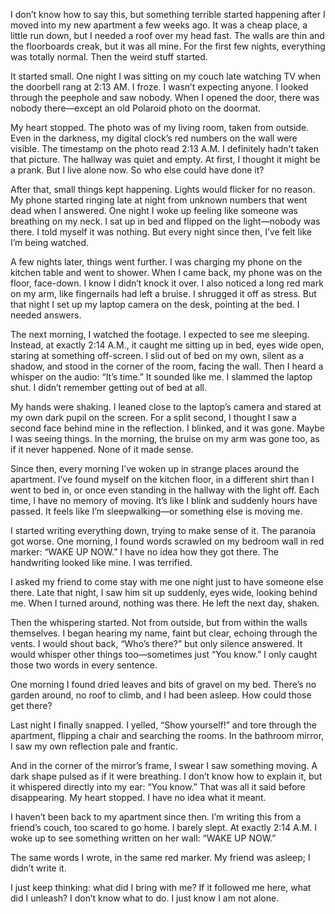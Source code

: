 I don’t know how to say this, but something terrible started happening after I moved into my new apartment a few weeks ago. It was a cheap place, a little run down, but I needed a roof over my head fast. The walls are thin and the floorboards creak, but it was all mine. For the first few nights, everything was totally normal. Then the weird stuff started.

It started small. One night I was sitting on my couch late watching TV when the doorbell rang at 2:13 AM. I froze. I wasn’t expecting anyone. I looked through the peephole and saw nobody. When I opened the door, there was nobody there—except an old Polaroid photo on the doormat.

My heart stopped. The photo was of my living room, taken from outside. Even in the darkness, my digital clock’s red numbers on the wall were visible. The timestamp on the photo read 2:13 A.M. I definitely hadn’t taken that picture. The hallway was quiet and empty. At first, I thought it might be a prank. But I live alone now. So who else could have done it?

After that, small things kept happening. Lights would flicker for no reason. My phone started ringing late at night from unknown numbers that went dead when I answered. One night I woke up feeling like someone was breathing on my neck. I sat up in bed and flipped on the light—nobody was there. I told myself it was nothing. But every night since then, I’ve felt like I’m being watched.

A few nights later, things went further. I was charging my phone on the kitchen table and went to shower. When I came back, my phone was on the floor, face-down. I know I didn’t knock it over. I also noticed a long red mark on my arm, like fingernails had left a bruise. I shrugged it off as stress. But that night I set up my laptop camera on the desk, pointing at the bed. I needed answers.

The next morning, I watched the footage. I expected to see me sleeping. Instead, at exactly 2:14 A.M., it caught me sitting up in bed, eyes wide open, staring at something off-screen. I slid out of bed on my own, silent as a shadow, and stood in the corner of the room, facing the wall. Then I heard a whisper on the audio: “It’s time.” It sounded like me. I slammed the laptop shut. I didn’t remember getting out of bed at all.

My hands were shaking. I leaned close to the laptop’s camera and stared at my own dark pupil on the screen. For a split second, I thought I saw a second face behind mine in the reflection. I blinked, and it was gone. Maybe I was seeing things. In the morning, the bruise on my arm was gone too, as if it never happened. None of it made sense.

Since then, every morning I’ve woken up in strange places around the apartment. I’ve found myself on the kitchen floor, in a different shirt than I went to bed in, or once even standing in the hallway with the light off. Each time, I have no memory of moving. It’s like I blink and suddenly hours have passed. It feels like I’m sleepwalking—or something else is moving me.

I started writing everything down, trying to make sense of it. The paranoia got worse. One morning, I found words scrawled on my bedroom wall in red marker: “WAKE UP NOW.” I have no idea how they got there. The handwriting looked like mine. I was terrified.

I asked my friend to come stay with me one night just to have someone else there. Late that night, I saw him sit up suddenly, eyes wide, looking behind me. When I turned around, nothing was there. He left the next day, shaken.

Then the whispering started. Not from outside, but from within the walls themselves. I began hearing my name, faint but clear, echoing through the vents. I would shout back, “Who’s there?” but only silence answered. It would whisper other things too—sometimes just “You know.” I only caught those two words in every sentence.

One morning I found dried leaves and bits of gravel on my bed. There’s no garden around, no roof to climb, and I had been asleep. How could those get there?

Last night I finally snapped. I yelled, “Show yourself!” and tore through the apartment, flipping a chair and searching the rooms. In the bathroom mirror, I saw my own reflection pale and frantic.

And in the corner of the mirror’s frame, I swear I saw something moving. A dark shape pulsed as if it were breathing. I don’t know how to explain it, but it whispered directly into my ear: “You know.” That was all it said before disappearing. My heart stopped. I have no idea what it meant.

I haven’t been back to my apartment since then. I’m writing this from a friend’s couch, too scared to go home. I barely slept. At exactly 2:14 A.M. I woke up to see something written on her wall: “WAKE UP NOW.”

The same words I wrote, in the same red marker. My friend was asleep; I didn’t write it.

I just keep thinking: what did I bring with me? If it followed me here, what did I unleash? I don’t know what to do. I just know I am not alone.